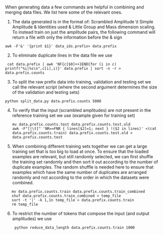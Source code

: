 When generating data a few commands are helpful in combining and merging data files.
We list here some of the relevant ones.

1) The data generated is in the format of:
  Scrambled Amplitude \t Simple Amplitude & Identities used & Little Group and Mass dimension scaling.
  To instead train on just the amplitude pairs, the following command will return a file with only the information before the & sign
  ```shell
  awk -F'&' '{print $1}' data_ids.prefix> data.prefix
  ```
2) To eliminate duplicate lines in the data file we use
```shell
 cat data.prefix | awk 'NF{c[$0]++}END{for (i in c) printf("%i|%s\n",c[i],i)}' data.prefix | sort -n -r > data.prefix.counts
```
3) To split the raw prefix data into training, validation and testing set we call the relevant script (where the second argument determines the size of the validation and testing sets)
```shell
python split_data.py data.prefix.counts 5000
```
4) To verify that the input (scrambled amplitudes) are not present in the reference training set we use (example given for training set)
   ```shell
   mv data.prefix.counts.test data.prefix.counts.test.old
   awk -F"[|\t]" 'NR==FNR { lines[$2]=1; next } !($2 in lines)' <(cat data.prefix.counts.train) data.prefix.counts.test.old > data.prefix.counts.test
   ```
5) When combining different training sets together we can get a large training set that is too big to load at once. To ensure that the loaded examples are relevant, but still randomly selected, we can first shuffle the training set randomly and then sort it out according to the number of duplicate examples. The random shuffle is needed here to ensure that examples which have the same number of duplicates are arranged randomly and not according to the order in which the datasets were combined.
```shell
   mv data.prefix.counts.train data.prefix.counts.train_combined
   shuf data.prefix.counts.train_combined > temp_file
   sort -t '|' -k 1,1n temp_file > data.prefix.counts.train
   rm temp_file
   ```
6) To restrict the number of tokens that compose the input (and output amplitudes) we use
   ```shell
    python reduce_data_length data.prefix.counts.train 1000
   ```
